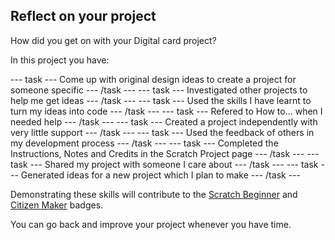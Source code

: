 ## Reflect on your project
How did you get on with your Digital card project?

In this project you have:

--- task ---
Come up with original design ideas to create a project for someone specific
--- /task ---
--- task ---
Investigated other projects to help me get ideas
--- /task ---
--- task ---
Used the skills I have learnt to turn my ideas into code
--- /task ---
--- task ---
Refered to How to... when I needed help
--- /task ---
--- task ---
Created a project independently with very little support
--- /task ---
--- task ---
Used the feedback of others in my development process
--- /task ---
--- task ---
Completed the Instructions, Notes and Credits in the Scratch Project page
--- /task ---
--- task ---
Shared my project with someone I care about
--- /task ---
--- task ---
Generated ideas for a new project which I plan to make
--- /task ---

Demonstrating these skills will contribute to the [Scratch Beginner]() and [Citizen Maker]() badges. 

You can go back and improve your project whenever you have time.
